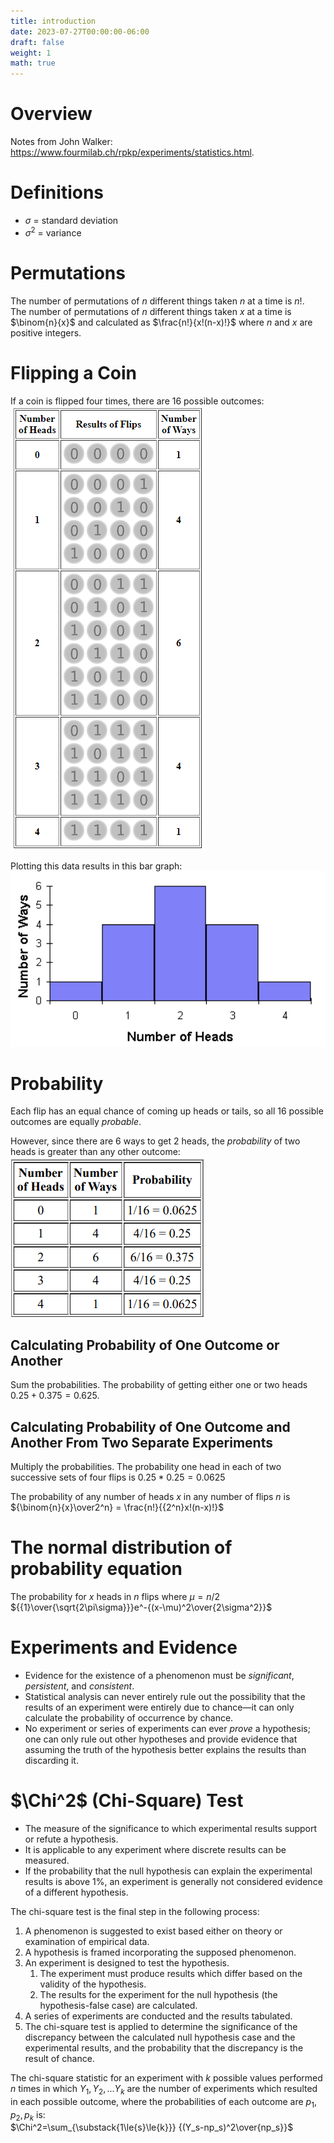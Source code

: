 ```yaml
---
title: introduction
date: 2023-07-27T00:00:00-06:00
draft: false
weight: 1
math: true
---
```


# Overview
Notes from John Walker: https://www.fourmilab.ch/rpkp/experiments/statistics.html.

# Definitions
- $\sigma$ = standard deviation
- $\sigma^2$ = variance

# Permutations
The number of permutations of $n$ different things taken $n$ at a time is $n!$.  
The number of permutations of $n$ different things taken $x$ at a time is $\binom{n}{x}$ and calculated as $\frac{n!}{x!(n-x)!}$ where ${n}$ and ${x}$ are positive integers.

# Flipping a Coin
If a coin is flipped four times, there are 16 possible outcomes:  
![An image showing the 16 possible outcomes of flipping a coin four times](image.png)

Plotting this data results in this bar graph:  
![A bar graph of four flips of a coin](image-1.png)

# Probability
Each flip has an equal chance of coming up heads or tails, so all 16 possible outcomes are equally *probable*.

However, since there are 6 ways to get 2 heads, the *probability* of two heads is greater than any other outcome:  
![A table showing the probability of getting a given number of heads on four flips of a coin](image-2.png)

## Calculating Probability of One Outcome or Another
Sum the probabilities.  The probability of getting either one or two heads $0.25 + 0.375 = 0.625$.

## Calculating Probability of One Outcome and Another From Two Separate Experiments
Multiply the probabilities.  The probability one head in each of two successive sets of four flips is $0.25 * 0.25 = 0.0625$

The probability of any number of heads $x$ in any number of flips $n$ is ${\binom{n}{x}\over2^n} = \frac{n!}{{2^n}x!(n-x)!}$

# The normal distribution of probability equation
The probability for $x$ heads in $n$ flips where $\mu=n/2$  
${{1}\over{\sqrt{2\pi\sigma}}}e^-{(x-\mu)^2\over{2\sigma^2}}$

# Experiments and Evidence
- Evidence for the existence of a phenomenon must be *significant*, *persistent*, and *consistent*.
- Statistical analysis can never entirely rule out the possibility that the results of an experiment were entirely due to chance—it can only calculate the probability of occurrence by chance.
- No experiment or series of experiments can ever *prove* a hypothesis; one can only rule out other hypotheses and provide evidence that assuming the truth of the hypothesis better explains the results than discarding it.

# $\Chi^2$ (Chi-Square) Test
- The measure of the significance to which experimental results support or refute a hypothesis.
- It is applicable to any experiment where discrete results can be measured.
- If the probability that the null hypothesis can explain the experimental results is above 1%, an experiment is generally not considered evidence of a different hypothesis.

The chi-square test is the final step in the following process:
1. A phenomenon is suggested to exist based either on theory or examination of empirical data.
2. A hypothesis is framed incorporating the supposed phenomenon.
3. An experiment is designed to test the hypothesis.
   1. The experiment must produce results which differ based on the validity of the hypothesis.
   2. The results for the experiment for the null hypothesis (the hypothesis-false case) are calculated.
4. A series of experiments are conducted and the results tabulated.
5. The chi-square test is applied to determine the significance of the discrepancy between the calculated null hypothesis case and the experimental results, and the probability that the discrepancy is the result of chance.

The chi-square statistic for an experiment with $k$ possible values performed $n$ times in which $Y_1, Y_2, ... Y_k$ are the number of experiments which resulted in each possible outcome, where the probabilities of each outcome are $p_1, p_2, p_k$ is:  
$\Chi^2=\sum_{\substack{1\le{s}\le{k}}} {(Y_s-np_s)^2\over{np_s}}$
